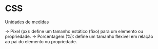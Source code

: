 # CSS

Unidades de medidas

-> Pixel (px): define um tamanho estático (fixo) para um elemento ou propriedade.
-> Porcentagem (%): define um tamanho flexivel em relação ao pai do elemento ou propriedade.
